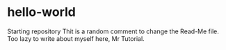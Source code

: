 # hello-world
Starting repository
Thit is a random comment to change the Read-Me file. Too lazy to write about myself here, Mr Tutorial.
